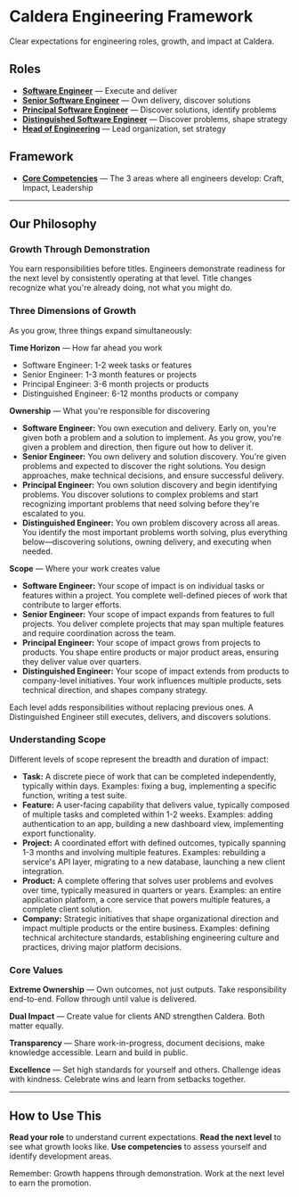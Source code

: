 # Caldera Engineering Framework

Clear expectations for engineering roles, growth, and impact at Caldera.

## Roles

- **[Software Engineer](roles/01-software-engineer.md)** — Execute and deliver
- **[Senior Software Engineer](roles/02-senior-software-engineer.md)** — Own delivery, discover solutions
- **[Principal Software Engineer](roles/03-principal-software-engineer.md)** — Discover solutions, identify problems
- **[Distinguished Software Engineer](roles/04-distinguished-software-engineer.md)** — Discover problems, shape strategy
- **[Head of Engineering](roles/05-head-of-engineering.md)** — Lead organization, set strategy

## Framework

- **[Core Competencies](competencies.md)** — The 3 areas where all engineers develop: Craft, Impact, Leadership

---

## Our Philosophy

### Growth Through Demonstration
You earn responsibilities before titles. Engineers demonstrate readiness for the next level by consistently operating at that level. Title changes recognize what you're already doing, not what you might do.

### Three Dimensions of Growth

As you grow, three things expand simultaneously:

**Time Horizon** — How far ahead you work
- Software Engineer: 1-2 week tasks or features
- Senior Engineer: 1-3 month features or projects
- Principal Engineer: 3-6 month projects or products
- Distinguished Engineer: 6-12 months products or company

**Ownership** — What you're responsible for discovering

- **Software Engineer:** You own execution and delivery. Early on, you're given both a problem and a solution to implement. As you grow, you're given a problem and direction, then figure out how to deliver it.
- **Senior Engineer:** You own delivery and solution discovery. You're given problems and expected to discover the right solutions. You design approaches, make technical decisions, and ensure successful delivery.
- **Principal Engineer:** You own solution discovery and begin identifying problems. You discover solutions to complex problems and start recognizing important problems that need solving before they're escalated to you.
- **Distinguished Engineer:** You own problem discovery across all areas. You identify the most important problems worth solving, plus everything below—discovering solutions, owning delivery, and executing when needed.

**Scope** — Where your work creates value

- **Software Engineer:** Your scope of impact is on individual tasks or features within a project. You complete well-defined pieces of work that contribute to larger efforts.
- **Senior Engineer:** Your scope of impact expands from features to full projects. You deliver complete projects that may span multiple features and require coordination across the team.
- **Principal Engineer:** Your scope of impact grows from projects to products. You shape entire products or major product areas, ensuring they deliver value over quarters.
- **Distinguished Engineer:** Your scope of impact extends from products to company-level initiatives. Your work influences multiple products, sets technical direction, and shapes company strategy.

Each level adds responsibilities without replacing previous ones. A Distinguished Engineer still executes, delivers, and discovers solutions.

### Understanding Scope

Different levels of scope represent the breadth and duration of impact:

- **Task:** A discrete piece of work that can be completed independently, typically within days. Examples: fixing a bug, implementing a specific function, writing a test suite.
- **Feature:** A user-facing capability that delivers value, typically composed of multiple tasks and completed within 1-2 weeks. Examples: adding authentication to an app, building a new dashboard view, implementing export functionality.
- **Project:** A coordinated effort with defined outcomes, typically spanning 1-3 months and involving multiple features. Examples: rebuilding a service's API layer, migrating to a new database, launching a new client integration.
- **Product:** A complete offering that solves user problems and evolves over time, typically measured in quarters or years. Examples: an entire application platform, a core service that powers multiple features, a complete client solution.
- **Company:** Strategic initiatives that shape organizational direction and impact multiple products or the entire business. Examples: defining technical architecture standards, establishing engineering culture and practices, driving major platform decisions.

### Core Values

**Extreme Ownership** — Own outcomes, not just outputs. Take responsibility end-to-end. Follow through until value is delivered.

**Dual Impact** — Create value for clients AND strengthen Caldera. Both matter equally.

**Transparency** — Share work-in-progress, document decisions, make knowledge accessible. Learn and build in public.

**Excellence** — Set high standards for yourself and others. Challenge ideas with kindness. Celebrate wins and learn from setbacks together.

---

## How to Use This

**Read your role** to understand current expectations. **Read the next level** to see what growth looks like. **Use competencies** to assess yourself and identify development areas.

Remember: Growth happens through demonstration. Work at the next level to earn the promotion.